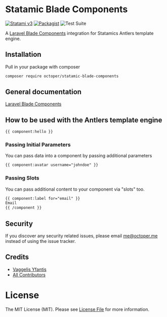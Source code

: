 # Statamic Blade Components

[![Statami v3](https://img.shields.io/badge/Statamic-3.0+-FF269E)](https://statamic.com/addons/octoper/blade-components)
[![Packagist](https://img.shields.io/packagist/v/octoper/statamic-blade-components)](https://packagist.org/packages/octoper/statamic-blade-components)
![Test Suite](https://github.com/octoper/statamic-blade-components/workflows/Test%20Suite/badge.svg)

A [Laravel Blade Components](https://laravel.com/docs/7.x/blade#components) integration for Statamics Antlers template engine. 

## Installation
Pull in your package with composer
```bash
composer require octoper/statamic-blade-components
```

## General documentation
[Laravel Blade Components](https://laravel.com/docs/7.x/blade#components)

## How to be used with the Antlers template engine
```html
{{ component:hello }}
```

### Passing Initial Parameters
You can pass data into a component by passing additional parameters

```html
{{ component:avatar username="johndoe" }}
```

### Passing Slots
You can pass additional content to your component via "slots" too.

```html
{{ component:label for="email" }}
Email
{{ /component }}
```

## Security

If you discover any security related issues, please email me@octoper.me instead of using the issue tracker.

## Credits

- [Vaggelis Yfantis](https://github.com/octoper)
- [All Contributors](../../contributors)

# License 
The MIT License (MIT). Please see [License File](LICENSE.md) for more information.
